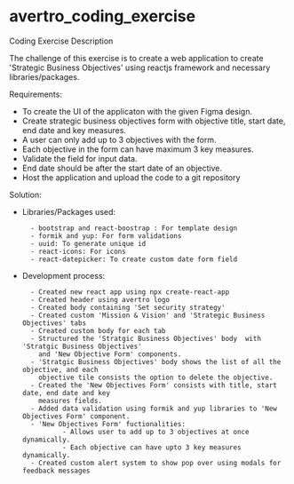 # avertro_coding_exercise

Coding Exercise Description

The challenge of this exercise is to create a web application to create 'Strategic Business Objectives' using reactjs framework and necessary libraries/packages.

Requirements:

- To create the UI of the applicaton with the given Figma design.
- Create strategic business objectives form with objective title, start date, end date and key measures.
- A user can only add up to 3 objectives with the form.
- Each objective in the form can have maximum 3 key measures.
- Validate the field for input data.
- End date should be after the start date of an objective.
- Host the application and upload the code to a git repository

Solution:

- Libraries/Packages used:

        - bootstrap and react-boostrap : For template design
        - formik and yup: For form validations
        - uuid: To generate unique id
        - react-icons: For icons
        - react-datepicker: To create custom date form field

- Development process:

        - Created new react app using npx create-react-app
        - Created header using avertro logo
        - Created body containing 'Set security strategy'
        - Created custom 'Mission & Vision' and 'Strategic Business Objectives' tabs
        - Created custom body for each tab
        - Structured the 'Stratgic Business Objectives' body  with 'Stratgic Business Objectives'
          and 'New Objective Form' components.
        - 'Stratgic Business Objectives' body shows the list of all the objective, and each
          objective tile consists the option to delete the objective.
        - Created the 'New Objectives Form' consists with title, start date, end date and key
          measures fields.
        - Added data validation using formik and yup libraries to 'New Objectives Form' component.
        - 'New Objectives Form' fuctionalities:
                - Allows user to add up to 3 objectives at once dynamically.
                - Each objective can have upto 3 key measures dynamically.
        - Created custom alert system to show pop over using modals for feedback messages
